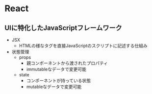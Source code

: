 # React
## UIに特化したJavaScriptフレームワーク
- JSX
    - HTMLの様なタグを直接JavaScriptのスクリプトに記述する仕組み
- 状態管理
    - props
        - 親コンポーネントから渡されたプロパティ
        - immutableなデータで変更可能
    - state
        - コンポーネントが持っている状態
        - mutableなデータで変更可能

